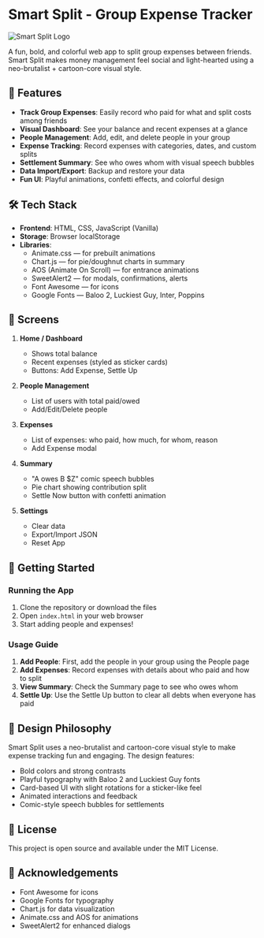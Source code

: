 # Smart Split - Group Expense Tracker

![Smart Split Logo](https://img.shields.io/badge/Smart-Split-FF6B6B?style=for-the-badge&logo=cash-app&logoColor=white)

A fun, bold, and colorful web app to split group expenses between friends. Smart Split makes money management feel social and light-hearted using a neo-brutalist + cartoon-core visual style.

## 🎯 Features

- **Track Group Expenses**: Easily record who paid for what and split costs among friends
- **Visual Dashboard**: See your balance and recent expenses at a glance
- **People Management**: Add, edit, and delete people in your group
- **Expense Tracking**: Record expenses with categories, dates, and custom splits
- **Settlement Summary**: See who owes whom with visual speech bubbles
- **Data Import/Export**: Backup and restore your data
- **Fun UI**: Playful animations, confetti effects, and colorful design

## 🛠️ Tech Stack

- **Frontend**: HTML, CSS, JavaScript (Vanilla)
- **Storage**: Browser localStorage
- **Libraries**:
  - Animate.css — for prebuilt animations
  - Chart.js — for pie/doughnut charts in summary
  - AOS (Animate On Scroll) — for entrance animations
  - SweetAlert2 — for modals, confirmations, alerts
  - Font Awesome — for icons
  - Google Fonts — Baloo 2, Luckiest Guy, Inter, Poppins

## 📱 Screens

1. **Home / Dashboard**
   - Shows total balance
   - Recent expenses (styled as sticker cards)
   - Buttons: Add Expense, Settle Up

2. **People Management**
   - List of users with total paid/owed
   - Add/Edit/Delete people

3. **Expenses**
   - List of expenses: who paid, how much, for whom, reason
   - Add Expense modal

4. **Summary**
   - "A owes B $Z" comic speech bubbles
   - Pie chart showing contribution split
   - Settle Now button with confetti animation

5. **Settings**
   - Clear data
   - Export/Import JSON
   - Reset App

## 🚀 Getting Started

### Running the App

1. Clone the repository or download the files
2. Open `index.html` in your web browser
3. Start adding people and expenses!

### Usage Guide

1. **Add People**: First, add the people in your group using the People page
2. **Add Expenses**: Record expenses with details about who paid and how to split
3. **View Summary**: Check the Summary page to see who owes whom
4. **Settle Up**: Use the Settle Up button to clear all debts when everyone has paid

## 🎨 Design Philosophy

Smart Split uses a neo-brutalist and cartoon-core visual style to make expense tracking fun and engaging. The design features:

- Bold colors and strong contrasts
- Playful typography with Baloo 2 and Luckiest Guy fonts
- Card-based UI with slight rotations for a sticker-like feel
- Animated interactions and feedback
- Comic-style speech bubbles for settlements

## 📝 License

This project is open source and available under the MIT License.

## 🙏 Acknowledgements

- Font Awesome for icons
- Google Fonts for typography
- Chart.js for data visualization
- Animate.css and AOS for animations
- SweetAlert2 for enhanced dialogs